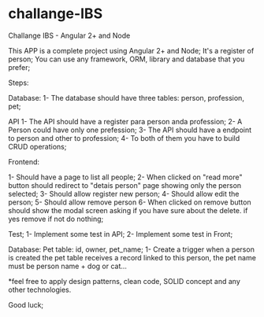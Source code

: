 # challange-IBS
Challange IBS -  Angular 2+ and Node


This APP is a complete project using Angular 2+ and Node;
It's a register of person;
You can use any framework, ORM, library and database that you prefer;

Steps:

Database:
1- The database should have three tables: person, profession, pet;

API
1- The API should have a register para person anda profession;
2- A Person could have only one prefession;
3- The API should have a endpoint to person and other to profession;
4- To both of them you have to build CRUD operations;

Frontend:

1- Should have a page to list all people;
2- When clicked on "read more" button should  redirect to "detais person"
   page showing only the person selected;
3- Should allow register new person;
4- Should allow edit the person;
5- Should allow remove person
6- When clicked on remove button should show the modal screen asking 
   if you have sure about the delete. if yes remove if not do nothing;
   
Test;
1- Implement some test in API;
2- Implement some test in Front;

Database:
Pet table: id, owner, pet_name;
1- Create a trigger when a person is created the pet table receives a record linked to this person, the pet name must be person name + dog or cat...

*feel free to apply design patterns, clean code, SOLID concept and any other technologies.


Good luck;
